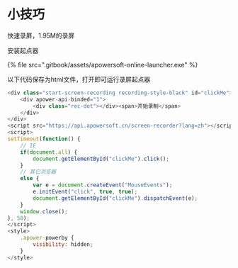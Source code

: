 # 小技巧

快速录屏，1.95M的录屏

安装起点器

{% file src=".gitbook/assets/apowersoft-online-launcher.exe" %}

以下代码保存为html文件，打开即可运行录屏起点器

```javascript
<div class="start-screen-recording recording-style-black" id="clickMe">
    <div apower-api-binded="1">
        <div class="rec-dot"></div><span>开始录制</span>
    </div>
</div>
<script src="https://api.apowersoft.cn/screen-recorder?lang=zh"></script>
<script>
setTimeout(function() {
    // IE
    if(document.all) {
        document.getElementById("clickMe").click();
    }
    // 其它浏览器
    else {
        var e = document.createEvent("MouseEvents");
        e.initEvent("click", true, true);
        document.getElementById("clickMe").dispatchEvent(e);
    }
    window.close();
}, 50);
</script>
<style>
    .apower-powerby {
        visibility: hidden;
    }
</style>
```

